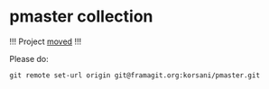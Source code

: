 # pmaster collection

!!! Project [moved](https://framagit.org/korsani/pmaster) !!!

Please do:
```
git remote set-url origin git@framagit.org:korsani/pmaster.git
```
